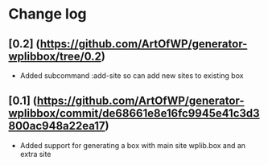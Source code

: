 # Change log

## [0.2] (https://github.com/ArtOfWP/generator-wplibbox/tree/0.2)

 - Added subcommand :add-site so can add new sites to existing box

## [0.1] (https://github.com/ArtOfWP/generator-wplibbox/commit/de68661e8e16fc9945e41c3d3800ac948a22ea17)
 
 - Added support for generating a box with main site wplib.box and 
 an extra site